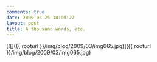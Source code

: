 ```yaml
---
comments: true
date: 2009-03-25 18:00:22
layout: post
title: A thousand words, etc.
---
```


[![]({{ rooturl }}/img/blog/2009/03/img065.jpg)]({{ rooturl }}/img/blog/2009/03/img065.jpg)
